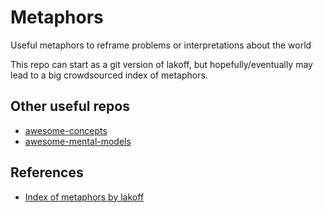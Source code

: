 # Metaphors
Useful metaphors to reframe problems or interpretations about the world

This repo can start as a git version of lakoff, but hopefully/eventually may lead to a big crowdsourced index of metaphors.

## Other useful repos

- [awesome-concepts](https://github.com/lukasz-madon/awesome-concepts)
- [awesome-mental-models](https://github.com/AdrienLemaire/awesome-mental-models)

## References

- [Index of metaphors by lakoff](http://www.lang.osaka-u.ac.jp/~sugimoto/MasterMetaphorList/metaphors/)
